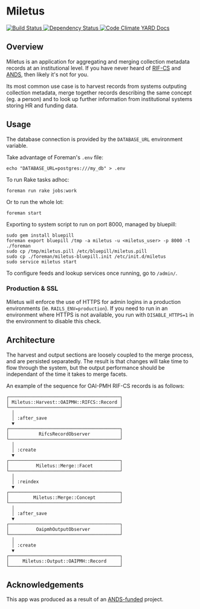 # Miletus

[![Build Status](https://secure.travis-ci.org/uq-eresearch/miletus.png)
](http://travis-ci.org/uq-eresearch/miletus)
[![Dependency Status](https://gemnasium.com/uq-eresearch/miletus.png)
](https://gemnasium.com/uq-eresearch/miletus)
[![Code Climate](https://codeclimate.com/badge.png)
](https://codeclimate.com/github/uq-eresearch/miletus)
[YARD Docs](http://rdoc.info/github/uq-eresearch/miletus)

## Overview

Miletus is an application for aggregating and merging collection metadata
records at an institutional level. If you have never heard of [RIF-CS] and
[ANDS], then likely it's not for you.

Its most common use case is to harvest records from systems outputing collection
metadata, merge together records describing the same concept (eg. a person) and
to look up further information from institutional systems storing HR and funding
data.

## Usage

The database connection is provided by the `DATABASE_URL` environment variable.

Take advantage of Foreman's `.env` file:

    echo "DATABASE_URL=postgres:///my_db" > .env

To run Rake tasks adhoc:

    foreman run rake jobs:work

Or to run the whole lot:

    foreman start

Exporting to system script to run on port 8000, managed by bluepill:

    sudo gem install bluepill
    foreman export bluepill /tmp -a miletus -u <miletus_user> -p 8000 -t ./foreman
    sudo cp /tmp/miletus.pill /etc/bluepill/miletus.pill
    sudo cp ./foreman/miletus-bluepill.init /etc/init.d/miletus
    sudo service miletus start

To configure feeds and lookup services once running, go to `/admin/`.

### Production & SSL

Miletus will enforce the use of HTTPS for admin logins in a production
environments (ie. `RAILS_ENV=production`). If you need to run in an environment
where HTTPS is not available, you run with `DISABLE_HTTPS=1` in the environment
to disable this check.

## Architecture

The harvest and output sections are loosely coupled to the merge process, and
are persisted separatedly. The result is that changes will take time to flow
through the system, but the output performance should be independant of the time
it takes to merge facets.

An example of the sequence for OAI-PMH RIF-CS records is as follows:

<!-- Graphviz source (turned into boxart by graph-easy):
digraph miletus {
  node[shape=box];
  input_record [label=" Miletus::Harvest::OAIPMH::RIFCS::Record "];
  rifcs_record_observer [label=" RifcsRecordObserver "];
  facet [label=" Miletus::Merge::Facet "];
  concept [label=" Miletus::Merge::Concept "];
  oaipmh_output_observer [label=" OaipmhOutputObserver "];
  output_record [label=" Miletus::Output::OAIPMH::Record "];
  input_record -> rifcs_record_observer [ label=" :after_save " ];
  rifcs_record_observer -> facet [ label=" :create" ];
  facet -> concept [ label=" :reindex " ];
  concept -> oaipmh_output_observer [ label=" :after_save " ];
  oaipmh_output_observer -> output_record [ label=" :create " ];
}
-->

```
┌─────────────────────────────────────────┐
│ Miletus::Harvest::OAIPMH::RIFCS::Record │
└─────────────────────────────────────────┘
  │
  │ :after_save
  ▼
┌─────────────────────────────────────────┐
│           RifcsRecordObserver           │
└─────────────────────────────────────────┘
  │
  │ :create
  ▼
┌─────────────────────────────────────────┐
│          Miletus::Merge::Facet          │
└─────────────────────────────────────────┘
  │
  │ :reindex
  ▼
┌─────────────────────────────────────────┐
│         Miletus::Merge::Concept         │
└─────────────────────────────────────────┘
  │
  │ :after_save
  ▼
┌─────────────────────────────────────────┐
│          OaipmhOutputObserver           │
└─────────────────────────────────────────┘
  │
  │ :create
  ▼
┌─────────────────────────────────────────┐
│     Miletus::Output::OAIPMH::Record     │
└─────────────────────────────────────────┘

```

## Acknowledgements

This app was produced as a result of an [ANDS-funded](http://www.ands.org.au/)
project.

[ANDS]: http://www.ands.org.au/
[RIF-CS]: http://services.ands.org.au/documentation/rifcs/guidelines/rif-cs.html

